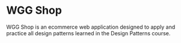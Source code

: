 # WGG Shop

WGG Shop is an ecommerce web application designed to apply and practice all design patterns learned in the Design Patterns course.
